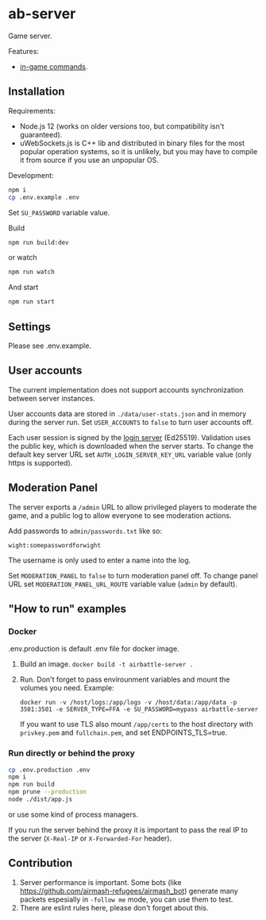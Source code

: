 # ab-server

Game server.

Features:

- [in-game commands](./docs/commands.md).

## Installation

Requirements:

- Node.js 12 (works on older versions too, but compatibility isn't guaranteed).
- uWebSockets.js is C++ lib and distributed in binary files for the most popular operation systems, so it is unlikely, but you may have to compile it from source if you use an unpopular OS.

Development:

```sh
npm i
cp .env.example .env
```

Set `SU_PASSWORD` variable value.

Build

```sh
npm run build:dev
```

or watch

```sh
npm run watch
```

And start

```sh
npm run start
```

## Settings

Please see .env.example.

## User accounts

The current implementation does not support accounts synchronization between server instances.

User accounts data are stored in `./data/user-stats.json` and in memory during the server run. Set `USER_ACCOUNTS` to `false` to turn user accounts off.

Each user session is signed by the [login server](https://github.com/airmash-refugees/airmash-backend) (Ed25519). Validation uses the public key, which is downloaded when the server starts. To change the default key server URL set `AUTH_LOGIN_SERVER_KEY_URL` variable value (only https is supported).

## Moderation Panel

The server exports a `/admin` URL to allow privileged players to moderate the
game, and a public log to allow everyone to see moderation actions.

Add passwords to `admin/passwords.txt` like so:

```
wight:somepasswordforwight
```

The username is only used to enter a name into the log.

Set `MODERATION_PANEL` to `false` to turn moderation panel off. To change panel URL set `MODERATION_PANEL_URL_ROUTE` variable value (`admin` by default).

## "How to run" examples

### Docker

.env.production is default .env file for docker image.

1. Build an image.
   `docker build -t airbattle-server .`
2. Run. Don't forget to pass envirounment variables and mount the volumes you need. Example:

   `docker run -v /host/logs:/app/logs -v /host/data:/app/data -p 3501:3501 -e SERVER_TYPE=FFA -e SU_PASSWORD=mypass airbattle-server`

   If you want to use TLS also mount `/app/certs` to the host directory with `privkey.pem` and `fullchain.pem`, and set ENDPOINTS_TLS=true.

### Run directly or behind the proxy

```sh
cp .env.production .env
npm i
npm run build
npm prune --production
node ./dist/app.js
```

or use some kind of process managers.

If you run the server behind the proxy it is important to pass the real IP to the server (`X-Real-IP` or `X-Forwarded-For` header).

## Contribution

1. Server performance is important. Some bots (like https://github.com/airmash-refugees/airmash_bot) generate many packets espesially in `-follow me` mode, you can use them to test.
2. There are eslint rules here, please don't forget about this.
